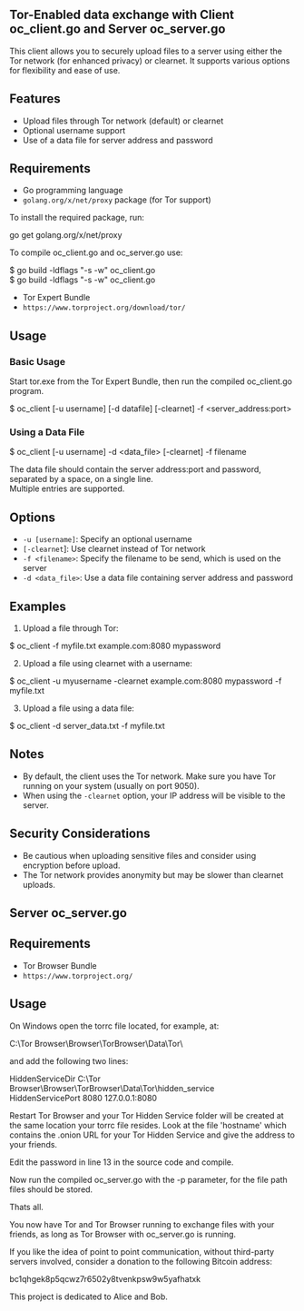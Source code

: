 ## Tor-Enabled data exchange with Client oc_client.go and Server oc_server.go

This client allows you to securely upload files to a server
using either the Tor network (for enhanced privacy) or clearnet. 
It supports various options for flexibility and ease of use.

## Features

- Upload files through Tor network (default) or clearnet
- Optional username support
- Use of a data file for server address and password

## Requirements

- Go programming language
- `golang.org/x/net/proxy` package (for Tor support)

To install the required package, run:

go get golang.org/x/net/proxy

To compile oc_client.go and oc_server.go use:

$ go build -ldflags "-s -w" oc_client.go  
$ go build -ldflags "-s -w" oc_client.go


- Tor Expert Bundle
- `https://www.torproject.org/download/tor/`


## Usage

### Basic Usage

Start tor.exe from the Tor Expert Bundle, then run the compiled oc_client.go program.

$ oc_client [-u username] [-d datafile] [-clearnet] -f <filename> <server_address:port> <password>

### Using a Data File

$ oc_client [-u username] -d <data_file> [-clearnet] -f filename

The data file should contain the server address:port and password, separated by a space, on a single line.  
Multiple entries are supported.

## Options

- `-u [username]`: Specify an optional username
- `[-clearnet`]: Use clearnet instead of Tor network
- `-f <filename>`: Specify the filename to be send, which is used on the server
- `-d <data_file>`: Use a data file containing server address and password

## Examples

1. Upload a file through Tor:

$ oc_client -f myfile.txt example.com:8080 mypassword


2. Upload a file using clearnet with a username:

$ oc_client -u myusername -clearnet example.com:8080 mypassword -f myfile.txt


3. Upload a file using a data file:

$ oc_client -d server_data.txt -f myfile.txt


## Notes

- By default, the client uses the Tor network. Make sure you have Tor
  running on your system (usually on port 9050).
- When using the `-clearnet` option, your IP address will be visible to the server.

## Security Considerations

- Be cautious when uploading sensitive files and consider using encryption before upload.
- The Tor network provides anonymity but may be slower than clearnet uploads.


## Server oc_server.go

## Requirements

- Tor Browser Bundle
- `https://www.torproject.org/`

## Usage

On Windows open the torrc file located, for example, at:

C:\Tor Browser\Browser\TorBrowser\Data\Tor\

and add the following two lines:

HiddenServiceDir C:\Tor Browser\Browser\TorBrowser\Data\Tor\hidden_service  
HiddenServicePort 8080 127.0.0.1:8080

Restart Tor Browser and your Tor Hidden Service folder will be created at
the same location your torrc file resides. Look at the file 'hostname' which
contains the .onion URL for your Tor Hidden Service and give the address to
your friends.

Edit the password in line 13 in the source code and compile.

Now run the compiled oc_server.go with the -p parameter, for the file path files
should be stored.

Thats all.

You now have Tor and Tor Browser running to exchange files with your
friends, as long as Tor Browser with oc_server.go is running.

If you like the idea of point to point communication, without third-party
servers involved, consider a donation to the following Bitcoin address:

bc1qhgek8p5qcwz7r6502y8tvenkpsw9w5yafhatxk

This project is dedicated to Alice and Bob.

